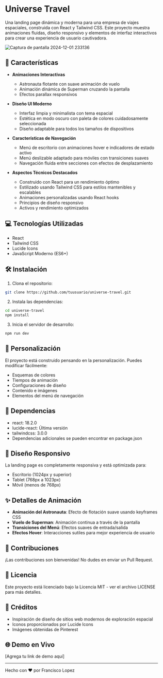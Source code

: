 # Universe Travel

Una landing page dinámica y moderna para una empresa de viajes espaciales, construida con React y Tailwind CSS. Este proyecto muestra animaciones fluidas, diseño responsivo y elementos de interfaz interactivos para crear una experiencia de usuario cautivadora.

![Captura de pantalla 2024-12-01 233136](https://github.com/user-attachments/assets/f24171bf-43b0-4f00-beec-ff0cf9eb92b7)


## 🚀 Características

- **Animaciones Interactivas**
  - Astronauta flotante con suave animación de vuelo
  - Animación dinámica de Superman cruzando la pantalla
  - Efectos parallax responsivos

- **Diseño UI Moderno**
  - Interfaz limpia y minimalista con tema espacial
  - Estética en modo oscuro con paleta de colores cuidadosamente seleccionada
  - Diseño adaptable para todos los tamaños de dispositivos

- **Características de Navegación**
  - Menú de escritorio con animaciones hover e indicadores de estado activo
  - Menú deslizable adaptado para móviles con transiciones suaves
  - Navegación fluida entre secciones con efectos de desplazamiento

- **Aspectos Técnicos Destacados**
  - Construido con React para un rendimiento óptimo
  - Estilizado usando Tailwind CSS para estilos mantenibles y escalables
  - Animaciones personalizadas usando React hooks
  - Principios de diseño responsivo
  - Activos y rendimiento optimizados

## 💻 Tecnologías Utilizadas

- React
- Tailwind CSS
- Lucide Icons
- JavaScript Moderno (ES6+)

## 🛠 Instalación

1. Clona el repositorio:
```bash
git clone https://github.com/tuusuario/universe-travel.git
```

2. Instala las dependencias:
```bash
cd universe-travel
npm install
```

3. Inicia el servidor de desarrollo:
```bash
npm run dev
```

## 🎨 Personalización

El proyecto está construido pensando en la personalización. Puedes modificar fácilmente:
- Esquemas de colores
- Tiempos de animación
- Configuraciones de diseño
- Contenido e imágenes
- Elementos del menú de navegación

## 🔧 Dependencias

- react: 18.2.0
- lucide-react: Última versión
- tailwindcss: 3.0.0
- Dependencias adicionales se pueden encontrar en package.json

## 📱 Diseño Responsivo

La landing page es completamente responsiva y está optimizada para:
- Escritorio (1024px y superior)
- Tablet (768px a 1023px)
- Móvil (menos de 768px)

## ✨ Detalles de Animación

- **Animación del Astronauta**: Efecto de flotación suave usando keyframes CSS
- **Vuelo de Superman**: Animación continua a través de la pantalla
- **Transiciones del Menú**: Efectos suaves de entrada/salida
- **Efectos Hover**: Interacciones sutiles para mejor experiencia de usuario

## 🤝 Contribuciones

¡Las contribuciones son bienvenidas! No dudes en enviar un Pull Request.

## 📄 Licencia

Este proyecto está licenciado bajo la Licencia MIT - ver el archivo LICENSE para más detalles.

## 👥 Créditos

- Inspiración de diseño de sitios web modernos de exploración espacial
- Iconos proporcionados por Lucide Icons
- Imágenes obtenidas de Pinterest

## 🌐 Demo en Vivo

[Agrega tu link de demo aquí]

---

Hecho con ❤️ por Francisco Lopez
